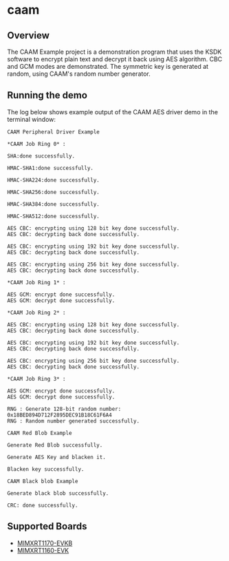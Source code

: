 # caam

## Overview

The CAAM Example project is a demonstration program that uses the KSDK software to encrypt plain text
and decrypt it back using AES algorithm. CBC and GCM modes are demonstrated.
The symmetric key is generated at random, using CAAM's random number generator.

## Running the demo
The log below shows example output of the CAAM AES driver demo in the terminal window:
~~~~~~~~~~~~~~~~~~~~~~~~~~~~~~~~~~~
CAAM Peripheral Driver Example

*CAAM Job Ring 0* :

SHA:done successfully.

HMAC-SHA1:done successfully.

HMAC-SHA224:done successfully.

HMAC-SHA256:done successfully.

HMAC-SHA384:done successfully.

HMAC-SHA512:done successfully.

AES CBC: encrypting using 128 bit key done successfully.
AES CBC: decrypting back done successfully.

AES CBC: encrypting using 192 bit key done successfully.
AES CBC: decrypting back done successfully.

AES CBC: encrypting using 256 bit key done successfully.
AES CBC: decrypting back done successfully.

*CAAM Job Ring 1* :

AES GCM: encrypt done successfully.
AES GCM: decrypt done successfully.

*CAAM Job Ring 2* :

AES CBC: encrypting using 128 bit key done successfully.
AES CBC: decrypting back done successfully.

AES CBC: encrypting using 192 bit key done successfully.
AES CBC: decrypting back done successfully.

AES CBC: encrypting using 256 bit key done successfully.
AES CBC: decrypting back done successfully.

*CAAM Job Ring 3* :

AES GCM: encrypt done successfully.
AES GCM: decrypt done successfully.

RNG : Generate 128-bit random number: 0x18BED894D712F2895DEC91B18C61F6A4
RNG : Random number generated successfully.

CAAM Red Blob Example

Generate Red Blob successfully.

Generate AES Key and blacken it.

Blacken key successfully.

CAAM Black blob Example

Generate black blob successfully.

CRC: done successfully.

~~~~~~~~~~~~~~~~~~~~~~~~~~~~~~~~~~~

## Supported Boards
- [MIMXRT1170-EVKB](../../_boards/evkbmimxrt1170/driver_examples/caam/example_board_readme.md)
- [MIMXRT1160-EVK](../../_boards/evkmimxrt1160/driver_examples/caam/example_board_readme.md)
